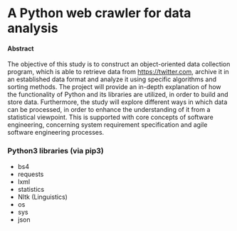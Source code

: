 # A Python web crawler for data analysis


#### Abstract 
The objective of this study is to construct an object-oriented data collection program, which is able to retrieve data from https://twitter.com, archive it in an established data format and analyze it using specific algorithms and sorting methods. The project will provide an in-depth explanation of how the functionality of Python and its libraries are utilized, in order to build and store data. Furthermore, the study will explore different ways in which data can be processed, in order to enhance the understanding of it from a statistical viewpoint. This is supported with core concepts of software engineering, concerning system requirement specification and agile software engineering processes.


### Python3 libraries (via pip3)
- bs4
- requests
- lxml
- statistics
- Nltk (Linguistics)
- os
- sys
- json
